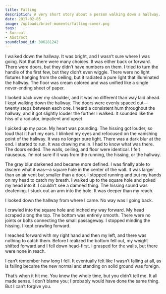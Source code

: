 ```yaml
---
title: Falling
description: A very short story about a person walking down a hallway.
date: 2017-02-05
image: /uploads/brief-moments/falling-cover.png
tags:
- Surreal
- Abstract
soundcloud_id: 306281242
---
```


I walked down the hallway. It was bright, and I wasn’t sure where I was going. Not that there were many choices. It was either back or forward. There were doors, but they didn’t have numbers on them. I tried to turn the handle of the first few, but they didn’t even wiggle. There were no light fixtures hanging from the ceiling, but it radiated a pure light that illuminated the hallway. The floor was cream colored and was unified like a single never-ending sheet of paper.

I looked back over my shoulder, and it was no different than way laid ahead. I kept walking down the hallway. The doors were evenly spaced out—twenty steps between each one. I heard a consistent hum throughout the hallway, and it got slightly louder the further I walked. It sounded like the hiss of a radiator, impatient and upset.

I picked up my pace. My heart was pounding. The hissing got louder, so loud that it hurt my ears. I blinked my eyes and refocused on the vanishing point of the hallway. It was no longer pure light. There was a dark blur at the end. I started to run. It was drawing me in. I had to know what was there. The doors ended. The walls, ceiling, and floor were identical. I felt nauseous. I’m not sure if it was from the running, the hissing, or the hallway.

The gray blur darkened and became more defined. I was finally able to discern what it was—a square hole in the center of the wall. It was larger than an air vent but smaller than a door. I stopped running and put my hands on my head to catch my breath. I walked up to the square hole and poked my head into it. I couldn’t see a damned thing. The hissing sound was deafening. I stuck out an arm into the hole. It was deeper than my reach.

I looked down the hallway from where I came. No way was I going back.

I crawled into the square hole and inched my way forward. My head scraped along the top. The bottom was entirely smooth. There were no joints or bolts connecting the small passageway. I stopped minding the hissing. I kept crawling forward. 

I reached forward with my right hand and then my left, and there was nothing to catch them. Before I realized the bottom fell out, my weight shifted forward and I fell down head-first. I grasped for the walls, but there were none in reach.

I can’t remember how long I fell. It eventually felt like I wasn’t falling at all, as is falling became the new normal and standing on solid ground was foreign.

That’s when it hit me. You knew the whole time, but you didn’t tell me. It all made sense. I don’t blame you; I probably would have done the same thing. But I can’t forgive you.
